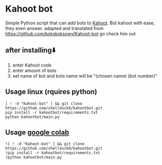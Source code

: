# Kahoot bot
Simple Python script that can add bots to [Kahoot](https://kahoot.com/).
Bot kahoot with ease, they even answer.
adapted and translated from https://github.com/kokskoksowy/Kahoot-bot go check him out
## after installing⬇️
1. enter Kahoot code
2. enter amount of bots
3. set name of bot and bots name will be "(chosen name) (bot number)"

## Usage linux (rquires python)
```
[ ! -d "Kahoot-bot" ] && git clone https://github.com/shellduck8/kahootbot.git
pip install -r kahootbot/requirements.txt
python kahootbot/main.py
```

## Usage [google colab](https://colab.research.google.com/)
```
![ ! -d "Kahoot-bot" ] && git clone https://github.com/shellduck8/kahootbot.git
!pip install -r kahootbot/requirements.txt
!python kahootbot/main.py
```
